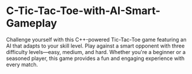 # C-Tic-Tac-Toe-with-AI-Smart-Gameplay
Challenge yourself with this C++-powered Tic-Tac-Toe game featuring an AI that adapts to your skill level. Play against a smart opponent with three difficulty levels—easy, medium, and hard. Whether you're a beginner or a seasoned player, this game provides a fun and engaging experience with every match.
